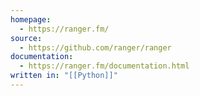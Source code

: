 ```yaml
---
homepage:
  - https://ranger.fm/
source:
  - https://github.com/ranger/ranger
documentation:
  - https://ranger.fm/documentation.html
written in: "[[Python]]"
---
```

